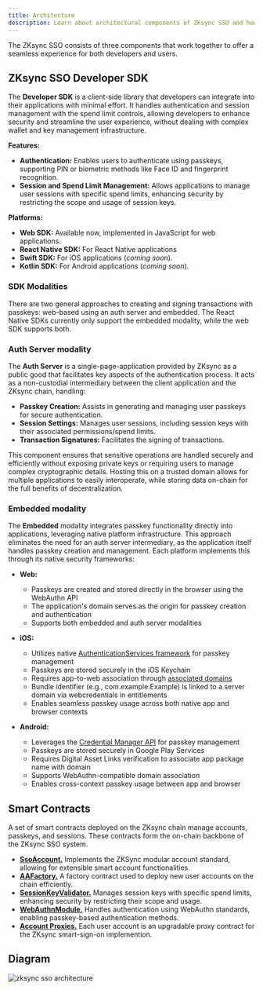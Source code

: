 ```yaml
---
title: Architecture
description: Learn about architectural components of ZKsync SSO and how they work together.
---
```


The ZKsync SSO consists of three components that work together to offer a seamless experience for both developers and users.

## ZKsync SSO Developer SDK

The **Developer SDK** is a client-side library that developers can integrate into their applications with minimal effort.
It handles authentication and session management with the spend limit controls,
allowing developers to enhance security and streamline the user experience, without dealing with complex wallet and key management infrastructure.

**Features:**

- **Authentication:** Enables users to authenticate using passkeys, supporting PIN or biometric methods like Face ID and fingerprint recognition.
- **Session and Spend Limit Management:** Allows applications to manage user sessions with specific spend limits,
enhancing security by restricting the scope and usage of session keys.

**Platforms:**

- **Web SDK:** Available now, implemented in JavaScript for web applications.
- **React Native SDK:** For React Native applications
- **Swift SDK:** For iOS applications (*coming soon*).
- **Kotlin SDK:** For Android applications (*coming soon*).

### SDK Modalities

There are two general approaches to creating and signing transactions with passkeys: web-based using an auth server and embedded.
The React Native SDKs currently only support the embedded modality, while the web SDK supports both.

### Auth Server modality

The **Auth Server** is a single-page-application provided by ZKsync as a public good that facilitates key aspects of the authentication process.
It acts as a non-custodial intermediary between the client application and the ZKsync chain, handling:

- **Passkey Creation:** Assists in generating and managing user passkeys for secure authentication.
- **Session Settings:** Manages user sessions, including session keys with their associated permissions/spend limits.
- **Transaction Signatures:** Facilitates the signing of transactions.

This component ensures that sensitive operations are handled securely and
efficiently without exposing private keys or requiring users to manage complex cryptographic details.
Hosting this on a trusted domain allows for multiple applications to easily interoperate, while storing data on-chain for the full benefits of decentralization.

### Embedded modality

The **Embedded** modality integrates passkey functionality directly into applications, leveraging native platform infrastructure.
This approach eliminates the need for an auth server intermediary, as the application
itself handles passkey creation and management. Each platform implements this through its native security frameworks:

- **Web:**
  - Passkeys are created and stored directly in the browser using the WebAuthn API
  - The application's domain serves as the origin for passkey creation and authentication
  - Supports both embedded and auth server modalities

- **iOS:**
  - Utilizes native [AuthenticationServices framework](https://developer.apple.com/documentation/authenticationservices/supporting-passkeys)
  for passkey management
  - Passkeys are stored securely in the iOS Keychain
  - Requires app-to-web association through [associated domains](https://developer.apple.com/documentation/Xcode/supporting-associated-domains)
  - Bundle identifier (e.g., com.example.Example) is linked to a server domain via webcredentials in entitlements
  - Enables seamless passkey usage across both native app and browser contexts

- **Android:**
  - Leverages the [Credential Manager API](https://developer.android.com/identity/sign-in/credential-manager) for passkey management
  - Passkeys are stored securely in Google Play Services
  - Requires Digital Asset Links verification to associate app package name with domain
  - Supports WebAuthn-compatible domain association
  - Enables cross-context passkey usage between app and browser

## Smart Contracts

A set of smart contracts deployed on the ZKsync chain manage accounts, passkeys, and sessions.
These contracts form the on-chain backbone of the ZKsync SSO system.

- [**SsoAccount.**](https://github.com/matter-labs/zksync-sso-clave-contracts/blob/main/src/SsoAccount.sol)
Implements the ZKSync modular account standard, allowing for extensible smart account functionalities.
- [**AAFactory.**](https://github.com/matter-labs/zksync-sso-clave-contracts/blob/main/src/AAFactory.sol)
A factory contract used to deploy new user accounts on the chain efficiently.
- [**SessionKeyValidator.**](https://github.com/matter-labs/zksync-sso-clave-contracts/blob/main/src/validators/SessionKeyValidator.sol)
Manages session keys with specific spend limits, enhancing security by restricting their scope and usage.
- [**WebAuthnModule.**](https://github.com/matter-labs/zksync-sso-clave-contracts/blob/main/src/validators/WebAuthValidator.sol)
Handles authentication using WebAuthn standards, enabling passkey-based authentication methods.
- [**Account Proxies.**](https://github.com/matter-labs/zksync-sso-clave-contracts/blob/main/src/AccountProxy.sol)
Each user account is an upgradable proxy contract for the ZKsync smart-sign-on implemention.

## Diagram

![zksync sso architecture](/images/zksync-sso/zksync-sso-architecture.png)
